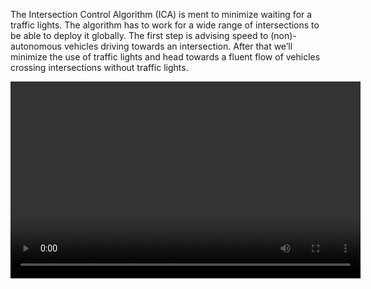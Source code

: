 The Intersection Control Algorithm (ICA) is ment to minimize waiting for a traffic lights.
The algorithm has to work for a wide range of intersections to be able to deploy it globally.
The first step is advising speed to (non)-autonomous vehicles driving towards an intersection.
After that we’ll minimize the use of traffic lights and head towards a
fluent flow of vehicles crossing intersections without traffic lights.

<video src="UELp8TU1LI8" width="560" height="315" controls />
<video width="560" height="315" src="449MHJ394D8" />


<a href="./introduction-and-approach.pdf" target="self" icon="true">Introduction paper</a>

**Now** the blue vehicle has to stop to avoid the pink vehicle.

<video width="400" controls>
  <source src="https://firebasestorage.googleapis.com/v0/b/project-1236391238174251673.appspot.com/o/videos%2Fsimulation-now.mp4?alt=media&token=63e07174-5aec-4e7f-937a-c48244de245f" type="video/mp4" />
  Your browser does not support the video tag.
</video>

**Future** vehicles receive a suggested speed so they don’t have to stop.

<video width="400" controls>
  <source src="https://firebasestorage.googleapis.com/v0/b/project-1236391238174251673.appspot.com/o/videos%2Fsimulation-future.mp4?alt=media&token=9f72d621-495a-45ee-b577-790852589cf8" type="video/mp4" />
  Your browser does not support the video tag.
</video>


## Lane Score Algorithm

### Current Traffic Light Systems

The way traffic lights currently work has been around for at least 30 years, since then traffic has grown a lot. The current technology that is used to manage traffic lights is not very efficient. The traffic lights switch at predetermined intervals, these intervals have to be manually made for every intersection which is very time consuming.

### The Score Algorithm

In order to give each lane a priority score the intersection communicates with the vehicles driving towards the intersection. The score is then calculated based on the amount of vehicles on a lane, the distance of each vehicle to the intersection and the time a vehicle has been waiting. All these factors have a weight, these weights can be manipulated to balance the algorithm. More factors with weights can be added easily, e.g. emergency vehicles could be given an _infinite_ weight for their lane always to turn green.

### Implementation

The video below is the first implementation of the score algorithm. The score of each lane is shown at the bottom right. The traffic lights are still switching at predetermined intervals but are now switching to the lane with the highest priority score. The next version will calculate the priority score for each lane a couple of seconds a head. That is needed to be able to give each vehicle the correct advice speed.

<video controls>
  <source src="https://firebasestorage.googleapis.com/v0/b/project-1236391238174251673.appspot.com/o/videos%2Fscore.mp4?alt=media&token=3720a090-cce7-48d1-8a8f-831acb6b3b61" type="video/mp4" />
  Your browser does not support the video tag.
</video>

### Distance Weight Formula

The formula below is used to calculate the weight of the lane by distance ($D$). The closer a vehicle is to the intersection, the bigger the weight for that lane. The average coverage of a vehicle communication system is 300 meter, so we decided to start
counting the weight from 300 meter.

$$
D=-\left(\frac{1}{300}\right)^{3}\cdot(x - 300)^{3}
$$

The next graph shows the priority score of a lane for the distance of a vehicle to the intersection.

<div style="max-width: 550px; margin: 0 auto;">
  <img alt="Distance score graph" src="./distance_score.png" />
</div>

### Score Algorithm Code

```python
TL[laneID] = distanceWeight(lane, laneID) + stopWeight(lane)
def stopWeight(lane):
    stopWeight = 0.01
    return np.sum(waitingFrames[lane]) * stopWeight

def distanceWeight(lane, laneID):
    distanceWeight = 0.5
    imaginaryDistance = 300
    imaginaryDistanceWeight = 0
    distance = np.power(1 / imaginaryDistance, 3) * np.power(distance(laneID, x, y) - imaginaryDistance, 3)
    return np.sum(-distance , lane) * distanceWeight

def softmax(z):
    z -= np.amax(z)
    return np.exp(z) / np.sum(np.exp(z))

def distance(laneID, x, y):
    tlPosition = np.asarray(traci.lane.getShape(laneID)[1])
    delta = np.subtract(tlPosition, [x, y])
    return np.sqrt(np.add(np.power(delta[0], 2), np.power(delta[1], 2)))
```

# The simulation

#### SUMO introduction

[Simulation of Urban MObility](http://sumo.dlr.de/index.html) (SUMO) is an open source traffic simulation program able to simulate large road networks. SUMO has a lot of changeable parameters and it comes with an python API which you can use to change parameters of the
simulation in real time. For more information see the [SUMO wiki page](http://sumo.dlr.de/wiki/Simulation_of_Urban_MObility_-_Wiki) or the [API wiki page](http://sumo.dlr.de/wiki/TraCI).


## Prototypes

<a href="https://github.com/mikeheddes/Intersection-Control" icon="true">Code on Github</a>

Iteration 1: **First simulation**

<video controls>
  <source src="https://firebasestorage.googleapis.com/v0/b/project-1236391238174251673.appspot.com/o/videos%2Fsimulation_1.mp4?alt=media&token=82b37836-118e-4c17-a4f5-59668d4092d5" type="video/mp4" />
  Your browser does not support the video tag.
</video>

The first simulation takes place at a basic intersection. All vehicles spawn random to create a realistic traffic scenario. Once a vehicle spawns it sends it’s ID and location to the system. The system calculates and sends back a speed advice using the vehicle’s location and the time it takes for the traffic light to turn green. The vehicle receives the speed advice and adjusts automatically.

---

Iteration 2: **Changed notification distance**

<video controls>
  <source src="https://firebasestorage.googleapis.com/v0/b/project-1236391238174251673.appspot.com/o/videos%2Fsimulation_2.mp4?alt=media&token=da164019-5df3-4dfb-ba56-c9207038c13d" type="video/mp4" />
  Your browser does not support the video tag.
</video>

The simulation now takes in account the amount and length of the vehicles in front. In the previous iteration each vehicle would only look at how far it is from the traffic light and would adapt it's speed so it would be there on time.

---

Iteration 3: **Algorithms combined**

<video controls>
  <source src="https://firebasestorage.googleapis.com/v0/b/project-1236391238174251673.appspot.com/o/videos%2Fsimulation_3.mp4?alt=media&token=b85df9ad-b281-44a4-bf17-a5c2e144df03" type="video/mp4" />
  Your browser does not support the video tag.
</video>

The simulation implements both the advise speed algorithm and the lane score algorithm to switch the light to the lane with the highest priority. Because the fr advise speed is calculated with the traffic light switch time, the system has to predict when the light will turn green. This can be improved by creating a prediction model.

---

### Data use

During the simulation a lot of data is gained and can be processed to graphes and other visualization tools. This is data like: Speed, location, CO2 emission and many more. The data can be graphed for any vehicle requested using Matplotlib. In the figure below the speed and position is plotted for cars 1, 2 and 3.
![Position and speed data graph](./position_speed_data.png)


### Further progress

The simulation can be improved by adding more variables. The map can be changed by: adding lanes, vary between different traffic light systems and add random distortion to make the simulation more realistic. The simulation can also be changed by: adding priority vehicles, adding pedestrians or changing the behavior of people.

## Distance Calculator

#### Why a Distance Calculator

In order to advise a speed to (non)-autonomous vehicles we need two units: time and distance. The time is embedded in the system but the distance of the vehicle to the intersection is unknown. To obtain the distance we use the predetermined coordinate of the intersection and the coordinates of the vehicles that will be send in the standard [ETSI TS 102 894-2](https://www.etsi.org/deliver/etsi_ts/102800_102899/10289402/01.02.01_60/ts_10289402v010201p.pdf) messages form.

### [Haversine formula](https://en.m.wikipedia.org/wiki/Haversine_formula)

For calculating the distance ($d$) between two coordinates. With $\varphi$ as latitude, $\lambda$ as longitude and $R$ as earthʼs radius.

$$
a = \sin^2\left(\frac{\Delta\varphi}{2}\right) + \cos\varphi_{1} \cdot \cos\varphi_{2} \cdot \sin^2\left(\frac{\Delta\lambda}{2}\right)
$$

$$
d = 2R \cdot \arctan\left(\sqrt{a}\right)
$$

### Haversine in JavaScript

```javascript
function toRadians(degrees) {
  return (degrees * Math.PI) / 180
}

const R = 6378.137 * 1000
const φ1 = toRadians(lat1)
const φ2 = toRadians(lat2)
const Δφ = toRadians(lat2 - lat1)
const Δλ = toRadians(lng2 - lng1)

const a =
  Math.pow(Math.sin(Δφ / 2), 2) +
  Math.cos(φ1) * Math.cos(φ2) * Math.pow(Math.sin(Δλ / 2), 2)
const d = 2 * R * Math.atan(Math.sqrt(a))
```
